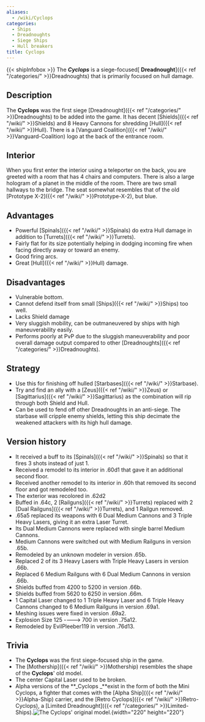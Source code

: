 ```yaml
---
aliases:
  - /wiki/Cyclops
categories:
  - Ships
  - Dreadnoughts
  - Siege Ships
  - Hull breakers
title: Cyclops
---
```


{{< shipInfobox >}} The **_Cyclops_** is a siege-focused[ **Dreadnought**]({{< ref "/categories/" >}}Dreadnoughts) that is primarily focused on hull damage.

## Description

The **Cyclops** was the first siege [Dreadnought]({{< ref "/categories/" >}}Dreadnoughts) to be added into the game. It has decent [Shields]({{< ref "/wiki/" >}}Shields) and 8 Heavy Cannons for shredding [Hull]({{< ref "/wiki/" >}}Hull). There is a [Vanguard Coalition]({{< ref "/wiki/" >}}Vanguard-Coalition) logo at the back of the entrance room.

## Interior

When you first enter the interior using a teleporter on the back, you are greeted with a room that has 4 chairs and computers. There is also a large hologram of a planet in the middle of the room. There are two small hallways to the bridge. The seat somewhat resembles that of the old [Prototype X-2]({{< ref "/wiki/" >}}Prototype-X-2), but blue.

## Advantages

- Powerful [Spinals]({{< ref "/wiki/" >}}Spinals) do extra Hull damage in addition to [Turrets]({{< ref "/wiki/" >}}Turrets).
- Fairly flat for its size potentially helping in dodging incoming fire when facing directly away or toward an enemy.
- Good firing arcs.
- Great [Hull]({{< ref "/wiki/" >}}Hull) damage.

## Disadvantages

- Vulnerable bottom.
- Cannot defend itself from small [Ships]({{< ref "/wiki/" >}}Ships) too well.
- Lacks Shield damage
- Very sluggish mobility, can be outmaneuvered by ships with high maneuverability easily.
- Performs poorly at PvP due to the sluggish maneuverability and poor overall damage output compared to other [Dreadnoughts]({{< ref "/categories/" >}}Dreadnoughts).

## Strategy

- Use this for finishing off hulled [Starbases]({{< ref "/wiki/" >}}Starbase).
- Try and find an ally with a [Zeus]({{< ref "/wiki/" >}}Zeus) or [Sagittarius]({{< ref "/wiki/" >}}Sagittarius) as the combination will rip through both Shield and Hull.
- Can be used to fend off other Dreadnoughts in an anti-siege. The starbase will cripple enemy shields, letting this ship decimate the weakened attackers with its high hull damage.

## Version history

- It received a buff to its [Spinals]({{< ref "/wiki/" >}}Spinals) so that it fires 3 shots instead of just 1.
- Received a remodel to its interior in .60d1 that gave it an additional second floor.
- Received another remodel to its interior in .60h that removed its second floor and got remodeled too.
- The exterior was recolored in .62d2
- Buffed in .64c, 2 [Railguns]({{< ref "/wiki/" >}}Turrets) replaced with 2 [Dual Railguns]({{< ref "/wiki/" >}}Turrets), and 1 Railgun removed.
- .65a5 replaced its weapons with 6 Dual Medium Cannons and 3 Triple Heavy Lasers, giving it an extra Laser Turret.
- Its Dual Medium Cannons were replaced with single barrel Medium Cannons.
- Medium Cannons were switched out with Medium Railguns in version .65b.
- Remodeled by an unknown modeler in version .65b.
- Replaced 2 of its 3 Heavy Lasers with Triple Heavy Lasers in version .66b.
- Replaced 6 Medium Railguns with 6 Dual Medium Cannons in version .66b.
- Shields buffed from 4200 to 5200 in version .66b.
- Shields buffed from 5620 to 6250 in version .66m.
- 1 Capital Laser changed to 1 Triple Heavy Laser and 6 Triple Heavy Cannons changed to 6 Medium Railguns in version .69a1.
- Meshing issues were fixed in version .69a2.
- Explosion Size 125 ----> 700 in version .75a12.
- Remodeled by EvilPleeber119 in version .76d13.

## Trivia

- The **Cyclops** was the first siege-focused ship in the game.
- The [Mothership]({{< ref "/wiki/" >}}Mothership) resembles the shape of the **Cyclops**' old model.
- The center Capital Laser used to be broken.
- Alpha versions of the **_Cyclops _**exist in the form of both the Mini Cyclops, a fighter that comes with the [Alpha Ship]({{< ref "/wiki/" >}}Alpha-Ship) carrier, and the [Retro Cyclops]({{< ref "/wiki/" >}}Retro-Cyclops), a [Limited Dreadnought]({{< ref "/categories/" >}}Limited-Ships).![The Cyclops' original
model.](Cyclops_2.JPG "The Cyclops' original model."){width="220" height="220"}
